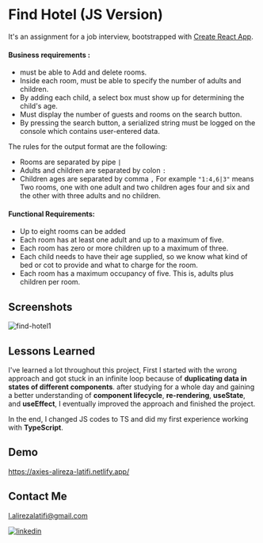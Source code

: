 # Find Hotel (JS Version)

It's an assignment for a job interview, bootstrapped with [Create React App](https://github.com/facebook/create-react-app).


#### Business requirements :
- must be able to Add and delete rooms.
- Inside each room, must be able to specify the number of adults and children.
- By adding each child, a select box must show up for determining the child's age.
- Must display the number of guests and rooms on the search button.
- By pressing the search button, a serialized string must be logged on the console which contains user-entered data.

The rules for the output format are the following:
- Rooms are separated by pipe `|`
- Adults and children are separated by colon `:`
- Children ages are separated by comma `,`
For example `"1:4,6|3"` means Two rooms, one with one adult and two children ages four and six and the other with three adults and no
children.

#### Functional Requirements: 
- Up to eight rooms can be added
- Each room has at least one adult and up to a maximum of five.
- Each room has zero or more children up to a maximum of three.
- Each child needs to have their age supplied, so we know what kind of bed or cot to provide and what to charge for the room.
- Each room has a maximum occupancy of five. This is, adults plus children per room.


## Screenshots
![find-hotel1](https://user-images.githubusercontent.com/92823582/185799165-b0c10b64-e899-4ef7-8c0b-e9aa49cfd4e2.png)



## Lessons Learned
I've learned a lot throughout this project, First I started with the wrong approach and got stuck in an infinite loop because of **duplicating data in states of different components**. after studying for a whole day and gaining a better understanding of **component lifecycle**, **re-rendering**, **useState**, and **useEffect**, I eventually improved the approach and finished the project.

In the end, I changed JS codes to TS and did my first experience working with **TypeScript**.
## Demo

https://axies-alireza-latifi.netlify.app/
## Contact Me

l.alirezalatifi@gmail.com

[![linkedin](https://img.shields.io/badge/linkedin-0A66C2?style=for-the-badge&logo=linkedin&logoColor=white)](https://www.linkedin.com/in/alirezalatifi/)
